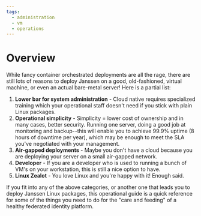 ```yaml
---
tags:
  - administration
  - vm
  - operations
---
```


# Overview

While fancy container orchestrated deployments are all the rage, there are still
lots of reasons to deploy Janssen on a good, old-fashioned, virtual machine,
or even an actual bare-metal server! Here is a partial list:

1. **Lower bar for system administration** - Cloud native requires specialized
training which your operational staff doesn't need if you stick with plain
Linux packages.
2. **Operational simplicity** - Simplicity = lower cost of ownership and in many
cases, better security. Running one server, doing a good job at monitoring and
backup--this will enable you to achieve 99.9% uptime (8 hours of downtime per
year), which may be enough to meet the SLA you've negotiated with your management.
3. **Air-gapped deployments** - Maybe you don't have a cloud because you are
deploying your server on a small air-gapped network.
4. **Developer** - If you are a developer who is used to running a bunch of VM's
on your workstation, this is still a nice option to have.
5. **Linux Zealot** - You love Linux and you're happy with it! Enough said.

If you fit into any of the above categories, or another one that leads you to
deploy Janssen Linux packages, this operational guide is a quick reference for
some of the things you need to do for the "care and feeding" of a healthy
federated identity platform.
